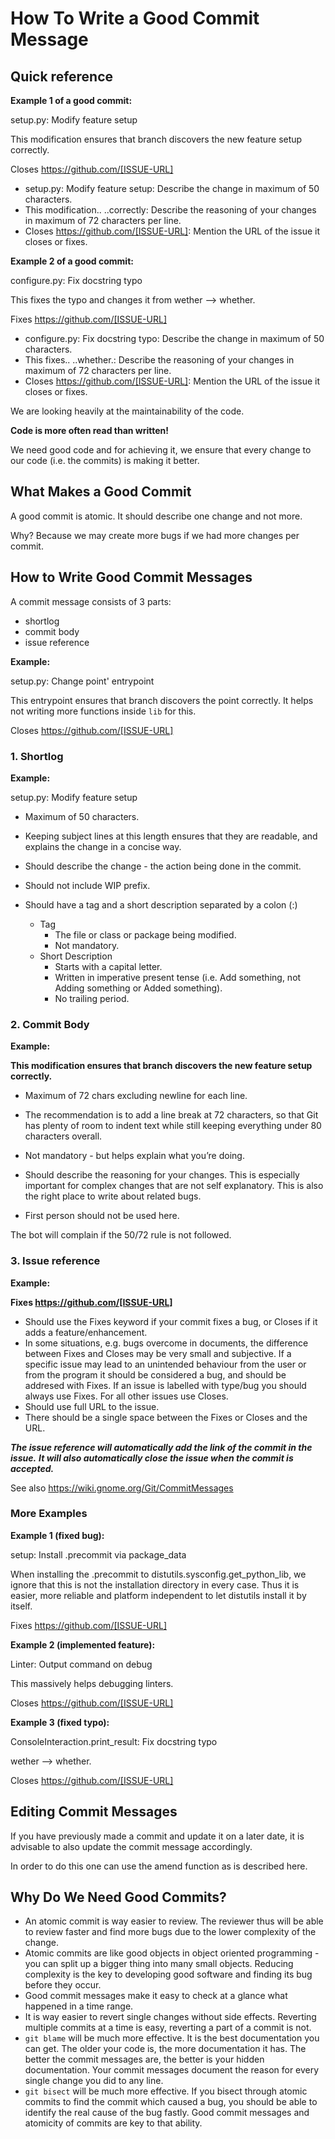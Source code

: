 # How To Write a Good Commit Message

## Quick reference

**Example 1 of a good commit:**

setup.py: Modify feature setup

This modification ensures that branch discovers
the new feature setup correctly.

Closes https://github.com/[ISSUE-URL]

* setup.py: Modify feature setup: Describe the change in
maximum of 50 characters.
* This modification.. ..correctly: Describe the reasoning of your changes
in maximum of 72 characters per line.
* Closes https://github.com/[ISSUE-URL]: Mention the URL
of the issue it closes or fixes.

**Example 2 of a good commit:**

configure.py: Fix docstring typo

This fixes the typo and changes
it from wether --> whether.

Fixes https://github.com/[ISSUE-URL]


* configure.py: Fix docstring typo: Describe the change in
maximum of 50 characters.
* This fixes.. ..whether.: Describe the reasoning of your changes
in maximum of 72 characters per line.
* Closes https://github.com/[ISSUE-URL]: Mention the URL
of the issue it closes or fixes.


We are looking heavily at the maintainability of the code.

**Code is more often read than written!**

We need good code and for achieving it, we ensure that every change to our code (i.e. the commits) is making it better.

## What Makes a Good Commit

A good commit is atomic. It should describe one change and not more.

Why? Because we may create more bugs if we had more changes per commit.

## How to Write Good Commit Messages

A commit message consists of 3 parts:

* shortlog
* commit body
* issue reference

**Example:**

setup.py: Change point' entrypoint

This entrypoint ensures that branch discovers the point correctly.
It helps not writing more functions inside ``lib`` for this.

Closes https://github.com/[ISSUE-URL]

### 1. Shortlog

**Example:**

setup.py: Modify feature setup

* Maximum of 50 characters.
* Keeping subject lines at this length ensures that they are readable, and explains the change in a concise way.
* Should describe the change - the action being done in the commit.

* Should not include WIP prefix.

* Should have a tag and a short description separated by a colon (:)

    * Tag
        * The file or class or package being modified.
        * Not mandatory.
    * Short Description
        * Starts with a capital letter.
        * Written in imperative present tense (i.e. Add something, not Adding something or Added something).
        * No trailing period.

### 2. Commit Body

**Example:**

**This modification ensures that branch discovers the new feature setup correctly.**


* Maximum of 72 chars excluding newline for each line.

* The recommendation is to add a line break at 72 characters, so that Git has plenty of room to indent text while still keeping everything under 80 characters overall.

* Not mandatory - but helps explain what you’re doing.

* Should describe the reasoning for your changes. This is especially important for complex changes that are not self explanatory. This is also the right place to write about related bugs.

* First person should not be used here.

The bot will complain if the 50/72 rule is not followed.

### 3. Issue reference

**Example:**

**Fixes https://github.com/[ISSUE-URL]**

* Should use the Fixes keyword if your commit fixes a bug, or Closes if it adds a feature/enhancement.
* In some situations, e.g. bugs overcome in documents, the difference between Fixes and Closes may be very small and subjective. If a specific issue may lead to an unintended behaviour from the user or from the program it should be considered a bug, and should be addresed with Fixes. If an issue is labelled with type/bug you should always use Fixes. For all other issues use Closes.
* Should use full URL to the issue.
* There should be a single space between the Fixes or Closes and the URL.

***The issue reference will automatically add the link of the commit in the issue.***
***It will also automatically close the issue when the commit is accepted.***

See also
https://wiki.gnome.org/Git/CommitMessages

### More Examples

**Example 1 (fixed bug):**

setup: Install .precommit via package_data

When installing the .precommit to distutils.sysconfig.get_python_lib, we
ignore that this is not the installation directory in every case. Thus
it is easier, more reliable and platform independent to let distutils
install it by itself.

Fixes https://github.com/[ISSUE-URL]


**Example 2 (implemented feature):**

Linter: Output command on debug

This massively helps debugging linters.

Closes https://github.com/[ISSUE-URL]


**Example 3 (fixed typo):**

ConsoleInteraction.print_result: Fix docstring typo

wether --> whether.

Closes https://github.com/[ISSUE-URL]


## Editing Commit Messages

If you have previously made a commit and update it on a later date, it is advisable to also update the commit message accordingly.

In order to do this one can use the amend function as is described here.

## Why Do We Need Good Commits?

* An atomic commit is way easier to review. The reviewer thus will be able to review faster and find more bugs due to the lower complexity of the change.
* Atomic commits are like good objects in object oriented programming - you can split up a bigger thing into many small objects. Reducing complexity is the key to developing good software and finding its bug before they occur.
* Good commit messages make it easy to check at a glance what happened in a time range.
* It is way easier to revert single changes without side effects. Reverting multiple commits at a time is easy, reverting a part of a commit is not.
* ``git blame`` will be much more effective. It is the best documentation you can get. The older your code is, the more documentation it has. The better the commit messages are, the better is your hidden documentation. Your commit messages document the reason for every single change you did to any line.
* ``git bisect`` will be much more effective. If you bisect through atomic commits to find the commit which caused a bug, you should be able to identify the real cause of the bug fastly. Good commit messages and atomicity of commits are key to that ability.